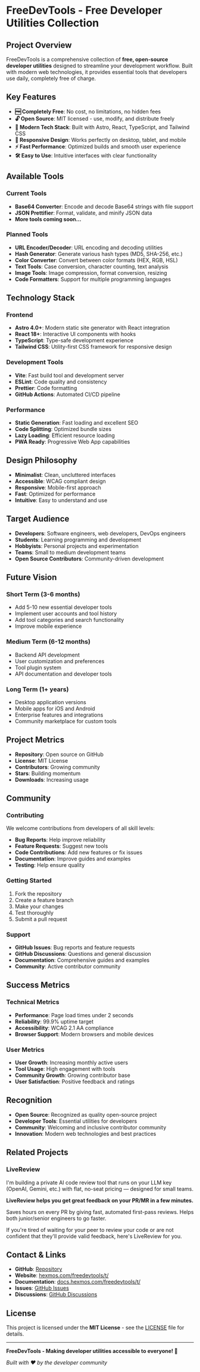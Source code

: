 # FreeDevTools - Free Developer Utilities Collection

## Project Overview

FreeDevTools is a comprehensive collection of **free, open-source developer utilities** designed to streamline your development workflow. Built with modern web technologies, it provides essential tools that developers use daily, completely free of charge.

## Key Features

- **🆓 Completely Free**: No cost, no limitations, no hidden fees
- **🔓 Open Source**: MIT licensed - use, modify, and distribute freely
- **🚀 Modern Tech Stack**: Built with Astro, React, TypeScript, and Tailwind CSS
- **📱 Responsive Design**: Works perfectly on desktop, tablet, and mobile
- **⚡ Fast Performance**: Optimized builds and smooth user experience
- **🛠️ Easy to Use**: Intuitive interfaces with clear functionality

## Available Tools

### Current Tools

- **Base64 Converter**: Encode and decode Base64 strings with file support
- **JSON Prettifier**: Format, validate, and minify JSON data
- **More tools coming soon...**

### Planned Tools

- **URL Encoder/Decoder**: URL encoding and decoding utilities
- **Hash Generator**: Generate various hash types (MD5, SHA-256, etc.)
- **Color Converter**: Convert between color formats (HEX, RGB, HSL)
- **Text Tools**: Case conversion, character counting, text analysis
- **Image Tools**: Image compression, format conversion, resizing
- **Code Formatters**: Support for multiple programming languages

## Technology Stack

### Frontend

- **Astro 4.0+**: Modern static site generator with React integration
- **React 18+**: Interactive UI components with hooks
- **TypeScript**: Type-safe development experience
- **Tailwind CSS**: Utility-first CSS framework for responsive design

### Development Tools

- **Vite**: Fast build tool and development server
- **ESLint**: Code quality and consistency
- **Prettier**: Code formatting
- **GitHub Actions**: Automated CI/CD pipeline

### Performance

- **Static Generation**: Fast loading and excellent SEO
- **Code Splitting**: Optimized bundle sizes
- **Lazy Loading**: Efficient resource loading
- **PWA Ready**: Progressive Web App capabilities

## Design Philosophy

- **Minimalist**: Clean, uncluttered interfaces
- **Accessible**: WCAG compliant design
- **Responsive**: Mobile-first approach
- **Fast**: Optimized for performance
- **Intuitive**: Easy to understand and use

## Target Audience

- **Developers**: Software engineers, web developers, DevOps engineers
- **Students**: Learning programming and development
- **Hobbyists**: Personal projects and experimentation
- **Teams**: Small to medium development teams
- **Open Source Contributors**: Community-driven development

## Future Vision

### Short Term (3-6 months)

- Add 5-10 new essential developer tools
- Implement user accounts and tool history
- Add tool categories and search functionality
- Improve mobile experience

### Medium Term (6-12 months)

- Backend API development
- User customization and preferences
- Tool plugin system
- API documentation and developer tools

### Long Term (1+ years)

- Desktop application versions
- Mobile apps for iOS and Android
- Enterprise features and integrations
- Community marketplace for custom tools

## Project Metrics

- **Repository**: Open source on GitHub
- **License**: MIT License
- **Contributors**: Growing community
- **Stars**: Building momentum
- **Downloads**: Increasing usage

## Community

### Contributing

We welcome contributions from developers of all skill levels:

- **Bug Reports**: Help improve reliability
- **Feature Requests**: Suggest new tools
- **Code Contributions**: Add new features or fix issues
- **Documentation**: Improve guides and examples
- **Testing**: Help ensure quality

### Getting Started

1. Fork the repository
2. Create a feature branch
3. Make your changes
4. Test thoroughly
5. Submit a pull request

### Support

- **GitHub Issues**: Bug reports and feature requests
- **GitHub Discussions**: Questions and general discussion
- **Documentation**: Comprehensive guides and examples
- **Community**: Active contributor community

## Success Metrics

### Technical Metrics

- **Performance**: Page load times under 2 seconds
- **Reliability**: 99.9% uptime target
- **Accessibility**: WCAG 2.1 AA compliance
- **Browser Support**: Modern browsers and mobile devices

### User Metrics

- **User Growth**: Increasing monthly active users
- **Tool Usage**: High engagement with tools
- **Community Growth**: Growing contributor base
- **User Satisfaction**: Positive feedback and ratings

## Recognition

- **Open Source**: Recognized as quality open-source project
- **Developer Tools**: Essential utilities for developers
- **Community**: Welcoming and inclusive contributor community
- **Innovation**: Modern web technologies and best practices

## Related Projects

### LiveReview

I'm building a private AI code review tool that runs on your LLM key (OpenAI, Gemini, etc.) with flat, no-seat pricing — designed for small teams.

**LiveReview helps you get great feedback on your PR/MR in a few minutes.**

Saves hours on every PR by giving fast, automated first-pass reviews. Helps both junior/senior engineers to go faster.

If you're tired of waiting for your peer to review your code or are not confident that they'll provide valid feedback, here's LiveReview for you.

## Contact & Links

- **GitHub**: [Repository](https://github.com/yourusername/freedevtools)
- **Website**: [hexmos.com/freedevtools/t/](https://hexmos.com/freedevtools/t/) 
- **Documentation**: [docs.hexmos.com/freedevtools/t/](https://docs.hexmos.com/freedevtools/t/) 
- **Issues**: [GitHub Issues](https://github.com/yourusername/freedevtools/issues)
- **Discussions**: [GitHub Discussions](https://github.com/yourusername/freedevtools/discussions)

## License

This project is licensed under the **MIT License** - see the [LICENSE](LICENSE) file for details.

---

**FreeDevTools - Making developer utilities accessible to everyone! 🚀**

_Built with ❤️ by the developer community_
